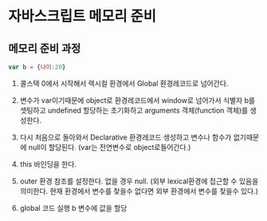 자바스크립트 메모리 준비
===

## 메모리 준비 과정
```js
var b = {나이:20}
```

1. 콜스택 0에서 시작해서 렉시컬 환경에서  Global 환경레코드로 넘어간다.

2. 변수가 var이기때문에 object로 환경레코드에서 window로 넘어가서 식별자 b를 셋팅하고 undefined 할당하는 초기화하고 arguments 객체(function 객체)를 생성한다. 

3. 다시 처음으로 돌아와서 Declarative 환경레코드 생성하고 변수나 함수가 없기때문에 null이 할당된다. (var는 전연변수로 object로들어간다.)           

4. this 바인딩을 한다. 

5. outer 환경 참조를 설정한다. 없을 경우 null. (외부 lexical환경에 접근할 수 있음을 의미한다. 현재 환경에서 변수를 찾을수 없다면 외부 환경에서 변수를 찾을수 있다.)

6. global 코드 실행  b 변수에 값을 할당     